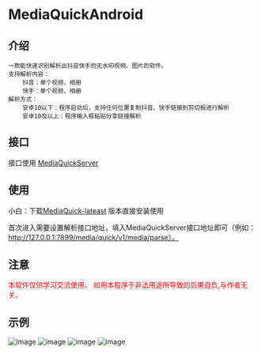 # MediaQuickAndroid
## 介绍
```text
一款能快速识别解析出抖音快手的无水印视频、图片的软件。
支持解析内容：
	抖音：单个视频、相册
	快手：单个视频、相册
解析方式：
	安卓10以下：程序启动后，支持任何位置复制抖音、快手链接到剪切板进行解析
	安卓10及以上：程序输入框粘贴分享链接解析
```

## 接口
接口使用   [MediaQuickServer](https://github.com/zbfzn/MediaQuickServer)

## 使用
小白：下载[MediaQuick-lateast](https://github.com/zbfzn/MediaQuickAndroid/releases/download/v0.6/MediaQuick-v0.6.apk) 版本直接安装使用  
  
首次进入需要设置解析接口地址，填入MediaQuickServer接口地址即可（例如：http://127.0.0.1:7899/media/quick/v1/media/parse）。  

## 注意
<font style="color: #ff0000">本软件仅供学习交流使用。 如用本程序于非法用途所导致的后果自负,与作者无关。</font>  

## 示例
![image](./images/1.jpg)
![image](./images/2.jpg)
![image](./images/3.jpg)
![image](./images/4.jpg)


